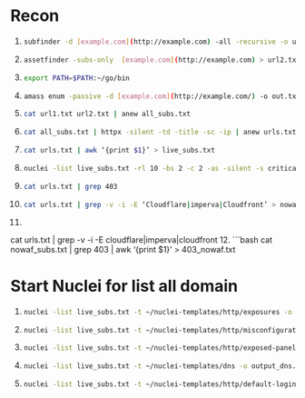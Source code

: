 # Recon
1. ```bash
   subfinder -d [example.com](http://example.com) -all -recursive -o url1.txt
2. ```bash
   assetfinder -subs-only  [example.com](http://example.com) > url2.txt
3. ```bash
   export PATH=$PATH:~/go/bin
4. ```bash
   amass enum -passive -d [example.com](http://example.com/) -o out.txt
5. ```bash
   cat url1.txt url2.txt | anew all_subs.txt
6. ```bash
   cat all_subs.txt | httpx -silent -td -title -sc -ip | anew urls.txt
7. ```bash
   cat urls.txt | awk ‘{print $1}’ > live_subs.txt
8. ```bash
   nuclei -list live_subs.txt -rl 10 -bs 2 -c 2 -as -silent -s critical,high,medium
9. ```bash
   cat urls.txt | grep 403
10. ```bash
    cat urls.txt | grep -v -i -E ‘Cloudflare|imperva|Cloudfront’ > nowaf_subs.txt
11. ```bash
   cat urls.txt | grep -v -i -E cloudflare|imperva|cloudfront
12. ```bash
   cat nowaf_subs.txt | grep 403 | awk ‘{print $1}’ > 403_nowaf.txt

# Start Nuclei for list all domain
1. ```bash
   nuclei -list live_subs.txt -t ~/nuclei-templates/http/exposures -o output_live_subs.txt
2. ```bash
   nuclei -list live_subs.txt -t ~/nuclei-templates/http/misconfiguration -o output_msc.txt
3. ```bash
   nuclei -list live_subs.txt -t ~/nuclei-templates/http/exposed-panels -o output_ep-live_subs.txt
4. ```bash
   nuclei -list live_subs.txt -t ~/nuclei-templates/dns -o output_dns.txt
5. ```bash
   nuclei -list live_subs.txt -t ~/nuclei-templates/http/default-logins -o output_deflog.txt

